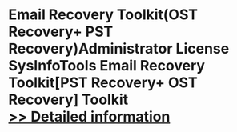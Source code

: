 # Email Recovery Toolkit(OST Recovery+ PST Recovery)Administrator License<br />SysInfoTools Email Recovery Toolkit[PST Recovery+ OST Recovery] Toolkit<br />[>> Detailed information](https://secure.shareit.com/shareit/product.html?productid=300725589&affiliateid=200057808)